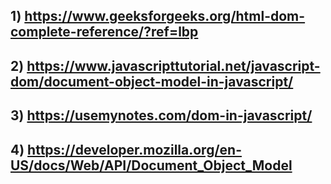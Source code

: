 
## 1) https://www.geeksforgeeks.org/html-dom-complete-reference/?ref=lbp

## 2) https://www.javascripttutorial.net/javascript-dom/document-object-model-in-javascript/

## 3) https://usemynotes.com/dom-in-javascript/

## 4) https://developer.mozilla.org/en-US/docs/Web/API/Document_Object_Model
